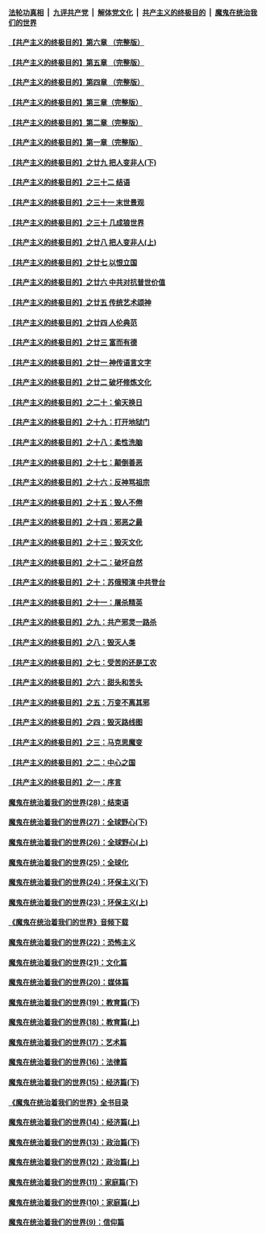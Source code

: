 ####  [法轮功真相](../../../../basic/blob/master/README.md?t=03212102) &nbsp;|&nbsp; [九评共产党](../../../../9ping.md/blob/master/README.md?t=03212102) &nbsp;|&nbsp; [解体党文化](../../../../jtdwh.md/blob/master/README.md?t=03212102)  &nbsp;|&nbsp; [共产主义的终极目的](../../../../gczydzjmd.md/blob/master/README.md?t=03212102) &nbsp;|&nbsp; [魔鬼在统治我们的世界](../../../../mgztzwmdsj.md/blob/master/README.md?t=03212102) 

#### [【共产主义的终极目的】第六章 （完整版）](../pages/nsc422/n11428913.md?t=03212102) 

#### [【共产主义的终极目的】第五章 （完整版）](../pages/nsc422/n11428912.md?t=03212102) 

#### [【共产主义的终极目的】第四章 （完整版）](../pages/nsc422/n11428907.md?t=03212102) 

#### [【共产主义的终极目的】第三章（完整版）](../pages/nsc422/n11428848.md?t=03212102) 

#### [【共产主义的终极目的】第二章（完整版）](../pages/nsc422/n11428831.md?t=03212102) 

#### [【共产主义的终极目的】第一章（完整版）](../pages/nsc422/n11417651.md?t=03212102) 

#### [【共产主义的终极目的】之廿九 把人变非人(下)](../pages/nsc422/n11344140.md?t=03212102) 

#### [【共产主义的终极目的】之三十二 结语](../pages/nsc422/n11360535.md?t=03212102) 

#### [【共产主义的终极目的】之三十一 末世景观](../pages/nsc422/n11351129.md?t=03212102) 

#### [【共产主义的终极目的】之三十 几成狼世界](../pages/nsc422/n11348280.md?t=03212102) 

#### [【共产主义的终极目的】之廿八 把人变非人(上)](../pages/nsc422/n11340492.md?t=03212102) 

#### [【共产主义的终极目的】之廿七 以恨立国](../pages/nsc422/n11336944.md?t=03212102) 

#### [【共产主义的终极目的】之廿六 中共对抗普世价值](../pages/nsc422/n11324785.md?t=03212102) 

#### [【共产主义的终极目的】之廿五 传统艺术颂神](../pages/nsc422/n11296396.md?t=03212102) 

#### [【共产主义的终极目的】之廿四 人伦典范](../pages/nsc422/n11296397.md?t=03212102) 

#### [【共产主义的终极目的】之廿三 富而有德](../pages/nsc422/n11283598.md?t=03212102) 

#### [【共产主义的终极目的】之廿一 神传语言文字](../pages/nsc422/n11263265.md?t=03212102) 

#### [【共产主义的终极目的】之廿二 破坏修炼文化](../pages/nsc422/n11245728.md?t=03212102) 

#### [【共产主义的终极目的】之二十：偷天换日](../pages/nsc422/n11238846.md?t=03212102) 

#### [【共产主义的终极目的】之十九：打开地狱门](../pages/nsc422/n11206376.md?t=03212102) 

#### [【共产主义的终极目的】之十八：柔性洗脑](../pages/nsc422/n11199994.md?t=03212102) 

#### [【共产主义的终极目的】之十七：颠倒善恶](../pages/nsc422/n11179782.md?t=03212102) 

#### [【共产主义的终极目的】之十六：反神骂祖宗](../pages/nsc422/n11166798.md?t=03212102) 

#### [【共产主义的终极目的】之十五：毁人不倦](../pages/nsc422/n11166792.md?t=03212102) 

#### [【共产主义的终极目的】之十四：邪恶之最](../pages/nsc422/n11150249.md?t=03212102) 

#### [【共产主义的终极目的】之十三：毁灭文化](../pages/nsc422/n11135227.md?t=03212102) 

#### [【共产主义的终极目的】之十二：破坏自然](../pages/nsc422/n11135214.md?t=03212102) 

#### [【共产主义的终极目的】之十：苏俄预演 中共登台](../pages/nsc422/n11118424.md?t=03212102) 

#### [【共产主义的终极目的】之十一：屠杀精英](../pages/nsc422/n11118442.md?t=03212102) 

#### [【共产主义的终极目的】之九：共产邪灵一路杀](../pages/nsc422/n11114139.md?t=03212102) 

#### [【共产主义的终极目的】之八：毁灭人类](../pages/nsc422/n11108503.md?t=03212102) 

#### [【共产主义的终极目的】之七：受苦的还是工农](../pages/nsc422/n11101809.md?t=03212102) 

#### [【共产主义的终极目的】之六：甜头和苦头](../pages/nsc422/n11096971.md?t=03212102) 

#### [【共产主义的终极目的】之五：万变不离其邪](../pages/nsc422/n11091285.md?t=03212102) 

#### [【共产主义的终极目的】之四：毁灭路线图](../pages/nsc422/n11086284.md?t=03212102) 

#### [【共产主义的终极目的】之三：马克思魔变](../pages/nsc422/n11061941.md?t=03212102) 

#### [【共产主义的终极目的】之二：中心之国](../pages/nsc422/n11047728.md?t=03212102) 

#### [【共产主义的终极目的】之一：序言](../pages/nsc422/n11086077.md?t=03212102) 

#### [魔鬼在统治着我们的世界(28)：结束语](../pages/nsc422/n10936246.md?t=03212102) 

#### [魔鬼在统治着我们的世界(27)：全球野心(下)](../pages/nsc422/n10928319.md?t=03212102) 

#### [魔鬼在统治着我们的世界(26)：全球野心(上)](../pages/nsc422/n10900318.md?t=03212102) 

#### [魔鬼在统治着我们的世界(25)：全球化](../pages/nsc422/n10788205.md?t=03212102) 

#### [魔鬼在统治着我们的世界(24)：环保主义(下)](../pages/nsc422/n10695307.md?t=03212102) 

#### [魔鬼在统治着我们的世界(23)：环保主义(上)](../pages/nsc422/n10688613.md?t=03212102) 

#### [《魔鬼在统治着我们的世界》音频下载](../pages/nsc422/n10635553.md?t=03212102) 

#### [魔鬼在统治着我们的世界(22)：恐怖主义](../pages/nsc422/n10614727.md?t=03212102) 

#### [魔鬼在统治着我们的世界(21)：文化篇](../pages/nsc422/n10597706.md?t=03212102) 

#### [魔鬼在统治着我们的世界(20)：媒体篇](../pages/nsc422/n10586579.md?t=03212102) 

#### [魔鬼在统治着我们的世界(19)：教育篇(下)](../pages/nsc422/n10564808.md?t=03212102) 

#### [魔鬼在统治着我们的世界(18)：教育篇(上)](../pages/nsc422/n10526970.md?t=03212102) 

#### [魔鬼在统治着我们的世界(17)：艺术篇](../pages/nsc422/n10499093.md?t=03212102) 

#### [魔鬼在统治着我们的世界(16)：法律篇](../pages/nsc422/n10485969.md?t=03212102) 

#### [魔鬼在统治着我们的世界(15)：经济篇(下)](../pages/nsc422/n10469975.md?t=03212102) 

#### [《魔鬼在统治着我们的世界》全书目录](../pages/nsc422/n10464261.md?t=03212102) 

#### [魔鬼在统治着我们的世界(14)：经济篇(上)](../pages/nsc422/n10457370.md?t=03212102) 

#### [魔鬼在统治着我们的世界(13)：政治篇(下)](../pages/nsc422/n10448270.md?t=03212102) 

#### [魔鬼在统治着我们的世界(12)：政治篇(上)](../pages/nsc422/n10444576.md?t=03212102) 

#### [魔鬼在统治着我们的世界(11)：家庭篇(下)](../pages/nsc422/n10440961.md?t=03212102) 

#### [魔鬼在统治着我们的世界(10)：家庭篇(上)](../pages/nsc422/n10435448.md?t=03212102) 

#### [魔鬼在统治着我们的世界(9)：信仰篇](../pages/nsc422/n10432159.md?t=03212102) 

